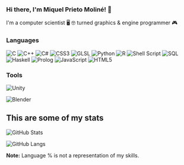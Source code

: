 ### Hi there, I'm Miquel Prieto Moliné! :raising_hand:
I'm a computer scientist :desktop_computer:	 :nerd_face: turned graphics & engine programmer :video_game:

### Languages
![C](https://img.shields.io/badge/c-%2300599C.svg?style=for-the-badge&logo=c&logoColor=white)
![C++](https://img.shields.io/badge/c++-%2300599C.svg?style=for-the-badge&logo=c%2B%2B&logoColor=white)
![C#](https://img.shields.io/badge/c%23-%23239120.svg?style=for-the-badge&logo=c-sharp&logoColor=white)
![CSS3](https://img.shields.io/badge/css3-%231572B6.svg?style=for-the-badge&logo=css3&logoColor=white)
![GLSL](https://img.shields.io/badge/GLSL-035375?style=for-the-badge&logo=GLSL%20sharp&logoColor=white)
![Python](https://img.shields.io/badge/Python-3776AB?style=for-the-badge&logo=python&logoColor=white)
![R](https://img.shields.io/badge/r-%23276DC3.svg?style=for-the-badge&logo=r&logoColor=white)
![Shell Script](https://img.shields.io/badge/shell_script-%233f3f3f.svg?style=for-the-badge&logo=gnu-bash&logoColor=white)
![SQL](https://img.shields.io/badge/sql-62B962?style=for-the-badge&logo=sql&logoColor=white)
![Haskell](https://img.shields.io/badge/Haskell-5e5086?style=for-the-badge&logo=haskell&logoColor=white)
![Prolog](https://img.shields.io/badge/Prolog-5e5086?style=for-the-badge)
![JavaScript](https://img.shields.io/badge/javascript-%23323330.svg?style=for-the-badge&logo=javascript&logoColor=%23F7DF1E)
![HTML5](https://img.shields.io/badge/html5-%23E34F26.svg?style=for-the-badge&logo=html5&logoColor=white)

### Tools
![Unity](https://img.shields.io/badge/unity-%23000000.svg?style=for-the-badge&logo=unity&logoColor=white)
<!--![Unreal Engine](https://img.shields.io/badge/unrealengine-%23313131.svg?style=for-the-badge&logo=unrealengine&logoColor=white)-->
![Blender](https://img.shields.io/badge/blender-%23F5792A.svg?style=for-the-badge&logo=blender&logoColor=white)

## This are some of my stats
![GitHub Stats](https://github-readme-stats.vercel.app/api?username=MacXxs&show_icons=true&theme=radical)
<!--[![GitHub Streak](https://github-readme-streak-stats.herokuapp.com?user=macxxs&theme=radical&date_format=M%20j%5B%2C%20Y%5D)](https://git.io/streak-stats)-->
![GitHub Langs](https://github-readme-stats.vercel.app/api/top-langs/?username=MacXxs&layout=compact&theme=radical)

**Note:** Language % is not a representation of my skills.

<!--
[![Miquel's github activity graph](https://github-readme-activity-graph.vercel.app/graph?username=MacXxs&theme=dracula)](https://github.com/MacXxs/github-readme-activity-graph)

![Github Trophy](https://github-profile-trophy.vercel.app/?username=macxxs&theme=radical)

**MacXxs/MacXxs** is a ✨ _special_ ✨ repository because its `README.md` (this file) appears on your GitHub profile.

Here are some ideas to get you started:

- 🔭 I’m currently working on ...
- 🌱 I’m currently learning ...
- 👯 I’m looking to collaborate on ...
- 🤔 I’m looking for help with ...
- 💬 Ask me about ...
- 📫 How to reach me: ...
- 😄 Pronouns: ...
- ⚡ Fun fact: ...
-->
